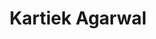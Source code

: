 ---
layout: page
title: Kartiek Agarwal
description: Ph.D. 2016
img: 
redirect: https://www.physics.mcgill.ca/~agarwal/
importance: 1
category: former students
---